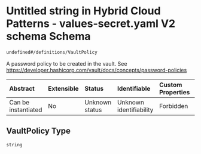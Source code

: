 # Untitled string in Hybrid Cloud Patterns - values-secret.yaml V2 schema Schema

```txt
undefined#/definitions/VaultPolicy
```

A password policy to be created in the vault. See <https://developer.hashicorp.com/vault/docs/concepts/password-policies>

| Abstract            | Extensible | Status         | Identifiable            | Custom Properties | Additional Properties | Access Restrictions | Defined In                                                                              |
| :------------------ | :--------- | :------------- | :---------------------- | :---------------- | :-------------------- | :------------------ | :-------------------------------------------------------------------------------------- |
| Can be instantiated | No         | Unknown status | Unknown identifiability | Forbidden         | Allowed               | none                | [values-secrets.v2.schema.json\*](values-secrets.v2.schema.json "open original schema") |

## VaultPolicy Type

`string`
